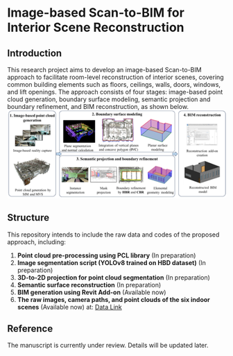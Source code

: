 # Image-based Scan-to-BIM for Interior Scene Reconstruction

## Introduction
This research project aims to develop an image-based Scan-to-BIM approach to facilitate room-level reconstruction of interior scenes, covering common building elements such as floors, ceilings, walls, doors, windows, and lift openings. The approach consists of four stages: image-based point cloud generation, boundary surface modeling, semantic projection and boundary refinement, and BIM reconstruction, as shown below.
![Workflow of Scan-to-BIM Approach](images/Workflow.jpg "Scan-to-BIM Workflow")

## Structure
This repository intends to include the raw data and codes of the proposed approach, including:
1. **Point cloud pre-processing using PCL library** (In preparation)
2. **Image segmentation script (YOLOv8 trained on HBD dataset)** (In preparation)
3. **3D-to-2D projection for point cloud segmentation** (In preparation)
4. **Semantic surface reconstruction** (In preparation)
5. **BIM generation using Revit Add-on** (Available now)
6. **The raw images, camera paths, and point clouds of the six indoor scenes** (Available now) at:
   [Data Link](https://uofmacau-my.sharepoint.com/:f:/g/personal/mowong_um_edu_mo/El6BNj1DOURAt5qup4r1pJsB8h00u47qTq6Sqg7Lz1Q3xg?e=aCOzPV)

## Reference
The manuscript is currently under review. Details will be updated later.
